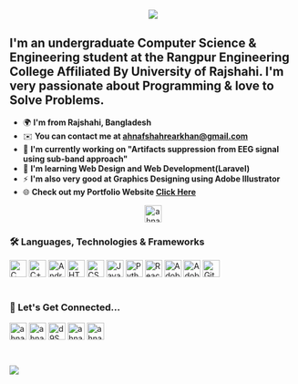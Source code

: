 <h1 align="center">
    <img src="https://readme-typing-svg.herokuapp.com/?font=Ebrima&pause=500&size=35&center=true&vCenter=true&width=500&height=70&duration=4000&lines=Hello+There+...;++I'm+<Ahnaf+Shahrear+Khan/>;" />
</h1>

I'm an undergraduate Computer Science & Engineering student at the Rangpur Engineering College Affiliated By University of Rajshahi. I'm very passionate about Programming & love to Solve Problems.
----------------------------------------------------------------------------------------------------------------------------------------------------------

* 🌍  **I'm from Rajshahi, Bangladesh**
* ✉️  **You can contact me at [ahnafshahrearkhan@gmail.com](mailto:roki.cse02@gmail.com)**
* 🚀  **I'm currently working on "Artifacts suppression from EEG signal using sub-band approach"**
* 🧠  **I'm learning Web Design and Web Development(Laravel)**
* ⚡  **I'm also very good at Graphics Designing using Adobe Illustrator**
* 🌐  **Check out my Portfolio Website [Click Here](https://rokisheik.com)**

<p align="center"> <img src="https://komarev.com/ghpvc/?username=ahnafshahrear&label=Profile%20Views&color=0e75b6&style=flat" alt="ahnafshahrear" height=30 /> </p>


### 🛠 Languages, Technologies & Frameworks
<div align="left"> 
  <img src="https://img.shields.io/badge/C-282C34?logo=c&logoColor=yellow" alt="C" title="C" height="30" />
  <img src="https://img.shields.io/badge/C++-282C34?logo=c%2B%2B&logoColor=blue" alt="C++" title="C++" height="30" />
  <img src="https://img.shields.io/badge/Android-282C34?logo=android&logoColor=3DDC84" alt="Android" title="Android" height="30" />
  <img src="https://img.shields.io/badge/HTML5-282C34?logo=html5&logoColor=E34F26" alt="HTML5" title="HTML5" height="30" />
  <img src="https://img.shields.io/badge/CSS3-282C34?logo=css3&logoColor=1572B6" alt="CSS" title="CSS" height="30" />
  <img src="https://img.shields.io/badge/JavaScript-282C34?logo=javascript&logoColor=F7DF1E" alt="JavaScript" title="JavaScript" height="30" />
  <img src="https://img.shields.io/badge/Python-282C34?logo=python&logoColor=#3776AB" alt="Python" title="Python" height="30" /> 
  <img src="https://img.shields.io/badge/React-282C34?logo=react&logoColor=#61DAFB" alt="React" title="React" height="30" />
  <img src="https://img.shields.io/badge/Illustrator-282C34?logo=adobeillustrator&logoColor=#FF9A00" alt="Adobe Illustrator" title="Adobe Illustrator" height="30" />
  <img src="https://img.shields.io/badge/Photoshop-282C34?logo=adobephotoshop&logoColor=#31A8FF" alt="Adobe Photoshop" title="Adobe Photoshop" height="30" />
  <img src="https://img.shields.io/badge/Git-282C34?logo=git&logoColor=F05032" alt="Git" title="Git" height="30" />
</div> <br/>

### 🔗 Let's Get Connected...
<p align="left">
    <a href="https://linkedin.com/in/ahnafshahrearkhan" target="blank"><img align="center" src="https://img.shields.io/badge/LinkedIn-282C34?logo=linkedin&logoColor=blue" alt="ahnaf shahrear khan" height="30" /></a>
    <a href="https://fb.com/ahnafshahrearkhan" target="blank"><img align="center" src="https://img.shields.io/badge/Facebook-282C34?logo=facebook&logoColor=blue" alt="ahnaf shahrear khan" height="30" /></a>
    <a href="https://discord.gg/d9SwaSTK" target="blank"><img align="center" src="https://img.shields.io/badge/GitHub-282C34?logo=github&logoColor=#1877F2" alt="d9SwaSTK" height="30" /></a>
    <a href="https://codeforces.com/profile/ahnafshahrearkhan" target="blank"><img align="center" src="https://img.shields.io/badge/CodeForces-282C34?logo=codeforces&logoColor=#1877F2" alt="ahnafshahrearkhan" height="30" /></a>
   <a href="https://instagram.com/ahnafshahrear" target="blank"><img align="center" src="https://img.shields.io/badge/Instagram-282C34?logo=instagram&logoColor=#1877F2" alt="ahnafshahrear" height="30" /></a>
</p> <br/>

![](https://leetcard.jacoblin.cool/ahnafshahrear?ext=heatmap)
